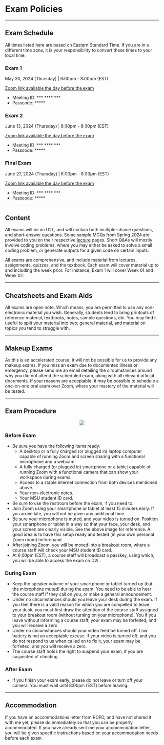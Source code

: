 <!-- ---
layout: page
title: Exam Policies
has_children: false
nav_order: 10
description: Exam requirements and policies
--- -->

# Exam Policies

---

## Exam Schedule

All times listed here are based on Eastern Standard Time. If you are in a different time zone, it is your responsibility to convert these times to your local time.

### Exam 1

May 30, 2024 (Thursday) | 6:00pm - 8:00pm (EST)

[Zoom link available the day before the exam]()

* Meeting ID: \*\*\* \*\*\*\* \*\*\*
* Passcode: \*\*\*\*\*

### Exam 2

June 13, 2024 (Thursday) | 6:00pm - 8:00pm (EST)

[Zoom link available the day before the exam]()

* Meeting ID: \*\*\* \*\*\*\* \*\*\*
* Passcode: \*\*\*\*\*

### Final Exam

June 27, 2024 (Thursday) | 6:00pm - 8:00pm (EST)

[Zoom link available the day before the exam]()

* Meeting ID: \*\*\* \*\*\*\* \*\*\*
* Passcode: \*\*\*\*\*

<!-- ---

## Pre-Exam Checklist

- A desktop or a fully charged laptop computer capable of running Zoom and screen sharing with a functional microphone and a webcam.
- A fully charged smartphone or a tablet capable of running Zoom with a functional camera that can show your workspace during exams.
- Access to a stable internet connection from both devices mentioned above.
- Your non-electronic notes.
- Your MSU ID card.
 -->
---

## Content

All exams will be on D2L, and will contain both multiple-choice questions, and short-answer questions. Some sample MCQs from Spring 2024 are provided to you on their respective [lecture](../lectures/) pages. Short Q&As will mostly involve coding problems, where you may either be asked to solve a small coding problem, or generate outputs for a given code on certain inputs.

All exams are comprehensive, and include material from lectures, assignments, quizzes, and the textbook. Each exam will cover material up to and including the week prior. For instance, Exam 1 will cover Week 01 and Week 02.

---

## Cheatsheets and Exam Aids

All exams are open note. Which means, you are permitted to use any non-electronic material you wish. Generally, students tend to bring printouts of reference material, textbooks, notes, sample questions, etc. You may find it useful to split your material into two; general material, and material on topics you tend to struggle with.

<!-- For the Final Exam, you might consider the useful functions in the STL algorithm library and the many data structures (`std::vector`, `std::string`, `std::map`, `std::set`, etc.). -->

---

## Makeup Exams

As this is an accelerated course, it will not be possible for us to provide any makeup exams. If you miss an exam due to documented illness or emergency, please send me an email detailing the circumstances around why you did not attend the scheduled exam, along with all relevant official documents. If your reasons are acceptable, it may be possible to schedule a one-on-one oral exam over Zoom, where your mastery of the material will be tested.

---

## Exam Procedure

<div align="center">
    <img src="../assets/images/exam_view.jpg">
</div>

### Before Exam

- Be sure you have the following items ready:
	- A desktop or a fully charged (or plugged in) laptop computer capable of running Zoom and screen sharing with a functional microphone and a webcam.
	- A fully charged (or plugged in) smartphone or a tablet capable of running Zoom with a functional camera that can show your workspace during exams.
	- Access to a stable internet connection from both devices mentioned above.
	- Your non-electronic notes.
	- Your MSU student ID card.
- Be sure to use the restroom before the exam, if you need to.
- Join Zoom using your smartphone or tablet at least 15 minutes early. If you arrive late, you will not be given any additional time.
- Be sure your microphone is muted, and your video is turned on. Position your smartphone or tablet in a way so that your face, your desk, and your screen are clearly visible. See the above image for reference. A good idea is to have this setup ready and tested (in your own personal Zoom room) beforehand.
- After joining Zoom, you will be moved into a breakout room, where a course staff will check your MSU student ID card.
- At 6:00pm (EST), a course staff will broadcast a passkey, using which, you will be able to access the exam on D2L.

### During Exam

- Keep the speaker volume of your smartphone or tablet turned up (but the microphone muted) during the exam. You need to be able to hear the course staff if they call on you, or make a general announcement.
- Under no circumstances should you leave your desk during the exam. If you feel there is a valid reason for which you are compelled to leave your desk, you must first draw the attention of the course staff assigned to your breakout room (without turning on your microphone). You if you leave without informing a course staff, your exam may be forfeited, and you will receive a zero.
- Under no circumstances should your video feed be turned off. Low battery is not an acceptable excuse. If your video is turned off, and you do not respond to us when called on to fix it, your exam may be forfeited, and you will receive a zero.
- The course staff holds the right to suspend your exam, if you are suspected of cheating.

### After Exam

- If you finish your exam early, please do not leave or turn off your camera. You must wait until 8:00pm (EST) before leaving.

---


<!-- ### Required Textbook

Exam questions will refer directly to examples and statements from the required textbook, "Tour of C++, 3rd Ed.". Please ensure that you bring a physical copy of the book to all exams.

## Preparation

Associated with each week, sample exam questions are provided with questions broadly similar to the ones that will appear on the actual exam. The best way to prepare is to solve these sample exams, on your own, with the material you intend to bring to the actual exam. If you can't solve a question, come to help room, or ask on Piazza. We recommend that only after solving the sample questions, should you look at the solutions.


## Multiple Choice Exam Details

The exam location and time(s) will be announced on Piazza. The exams are conducted with bubble sheets, so be sure to bring a pencil and eraser. No electronics are allowed, so please leave smart watches, headphones, and similar wearables in your bag. The time remaining will be announced verbally and written on the board.

## Coding Exam Details

Two of the lab sessions will be dedicated to lab practicals. You will be given an in-class Codio assignment in lieu of the regular lab assignment. Please bring your computer (recommended fully charged as there are limited outlets) to the lab you are enrolled in. The exam's Codio page is the only application that you're allowed to have open (no IDEs). You are welcome to use any non-electronic resource during the exam. This includes textbooks, printed lecture slides, notes, example solutions to homework (including instructor solutions), and birthday cards. You may **not** use any online reference material or any other electronic resource. -->



## Accommodation

If you have an accommodations letter from RCPD, and have not shared it with me yet, please do immediately so that you can be properly accommodated. If you have already sent me your accommodation letter, you will be given specific instructions based on your accommodation needs before each exam.